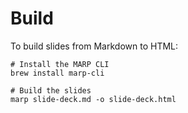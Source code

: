 # Build

To build slides from Markdown to HTML:

```{bash}
# Install the MARP CLI
brew install marp-cli

# Build the slides
marp slide-deck.md -o slide-deck.html
```
